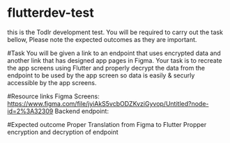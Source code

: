 # flutterdev-test
this is the Todlr development test. You will be required to carry out the task bellow, Please note the expected outcomes as they are important.

#Task 
You will be given a link to an endpoint that uses encrypted data and another link that has designed app pages in Figma. 
Your task is to recreate the app screens using Flutter and properly decrypt the data from the endpoint to be used by the app screen so data is easily & securly accessible by the app screens.



#Resource links 
Figma Screens: https://www.figma.com/file/jyiAkS5vcbODZKvziGyvop/Untitled?node-id=2%3A32309
Backend endpoint:




#Expected outcome
Proper Translation from Figma to Flutter
Propper encryption and decryption of endpoint
